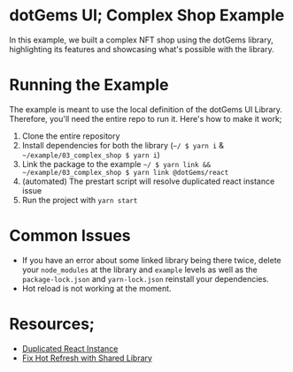 # dotGems UI; Complex Shop Example

In this example, we built a complex NFT shop using the dotGems library, highlighting its features and showcasing what's possible with the library.

# Running the Example

The example is meant to use the local definition of the dotGems UI Library. Therefore, you'll need the entire repo to run it. Here's how to make it work;

1. Clone the entire repository
2. Install dependencies for both the library (`~/ $ yarn i` & `~/example/03_complex_shop $ yarn i`)
3. Link the package to the example `~/ $ yarn link && ~/example/03_complex_shop $ yarn link @dotGems/react`
4. (automated) The prestart script will resolve duplicated react instance issue
5. Run the project with `yarn start`

# Common Issues

- If you have an error about some linked library being there twice, delete your `node_modules` at the library and `example` levels as well as the `package-lock.json` and `yarn-lock.json` reinstall your dependencies.
- Hot reload is not working at the moment.

# Resources;
- [Duplicated React Instance](https://www.offerzen.com/blog/live-reloading-react-apps-shared-library)
- [Fix Hot Refresh with Shared Library](https://www.offerzen.com/blog/live-reloading-react-apps-shared-library)